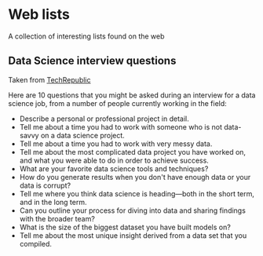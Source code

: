 # Web lists

A collection of interesting lists found on the web

## Data Science interview questions

Taken from [TechRepublic](https://www.techrepublic.com/article/10-data-scientist-interview-questions-job-seekers-can-expect)

Here are 10 questions that you might be asked during an interview for a data science job, from a number of people currently working in the field:

  * Describe a personal or professional project in detail.
  * Tell me about a time you had to work with someone who is not data-savvy on a data science project.
  * Tell me about a time you had to work with very messy data.
  * Tell me about the most complicated data project you have worked on, and what you were able to do in order to achieve success.
  * What are your favorite data science tools and techniques?
  * How do you generate results when you don't have enough data or your data is corrupt?
  * Tell me where you think data science is heading—both in the short term, and in the long term.
  * Can you outline your process for diving into data and sharing findings with the broader team?
  * What is the size of the biggest dataset you have built models on?
  * Tell me about the most unique insight derived from a data set that you compiled.